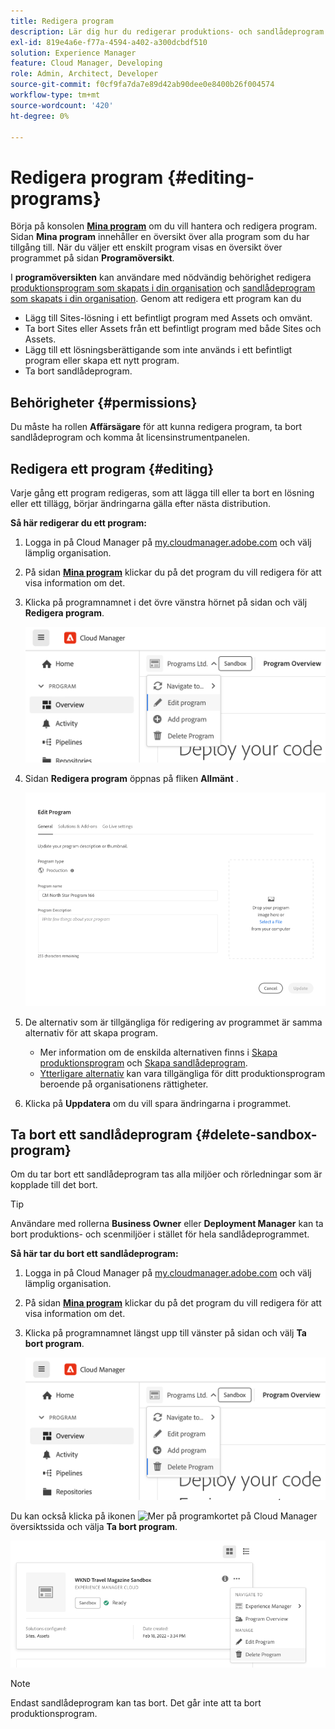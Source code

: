 ```yaml
---
title: Redigera program
description: Lär dig hur du redigerar produktions- och sandlådeprogram för att justera deras alternativ efter att du har skapat dem.
exl-id: 819e4a6e-f77a-4594-a402-a300dcbdf510
solution: Experience Manager
feature: Cloud Manager, Developing
role: Admin, Architect, Developer
source-git-commit: f0cf9fa7da7e89d42ab90dee0e8400b26f004574
workflow-type: tm+mt
source-wordcount: '420'
ht-degree: 0%

---
```



# Redigera program {#editing-programs}

Börja på konsolen [**Mina program**](/help/implementing/cloud-manager/navigation.md) om du vill hantera och redigera program. Sidan **Mina program** innehåller en översikt över alla program som du har tillgång till. När du väljer ett enskilt program visas en översikt över programmet på sidan **Programöversikt**.

I **programöversikten** kan användare med nödvändig behörighet redigera [produktionsprogram som skapats i din organisation](creating-production-programs.md) och [sandlådeprogram som skapats i din organisation](creating-sandbox-programs.md). Genom att redigera ett program kan du

* Lägg till Sites-lösning i ett befintligt program med Assets och omvänt.
* Ta bort Sites eller Assets från ett befintligt program med både Sites och Assets.
* Lägg till ett lösningsberättigande som inte används i ett befintligt program eller skapa ett nytt program.
* Ta bort sandlådeprogram.

## Behörigheter {#permissions}

Du måste ha rollen **Affärsägare** för att kunna redigera program, ta bort sandlådeprogram och komma åt licensinstrumentpanelen.

## Redigera ett program {#editing}

Varje gång ett program redigeras, som att lägga till eller ta bort en lösning eller ett tillägg, börjar ändringarna gälla efter nästa distribution.

**Så här redigerar du ett program:**

1. Logga in på Cloud Manager på [my.cloudmanager.adobe.com](https://my.cloudmanager.adobe.com/) och välj lämplig organisation.

1. På sidan **[Mina program](#my-programs)** klickar du på det program du vill redigera för att visa information om det.

1. Klicka på programnamnet i det övre vänstra hörnet på sidan och välj **Redigera program**.

   ![Redigera programalternativ](assets/edit-program-overview.png)

1. Sidan **Redigera program** öppnas på fliken **Allmänt** .

   ![Fliken Allmänt](assets/edit-program-prod1.png)

1. De alternativ som är tillgängliga för redigering av programmet är samma alternativ för att skapa program.
   * Mer information om de enskilda alternativen finns i [Skapa produktionsprogram](/help/implementing/cloud-manager/getting-access-to-aem-in-cloud/creating-production-programs.md) och [Skapa sandlådeprogram](/help/implementing/cloud-manager/getting-access-to-aem-in-cloud/creating-sandbox-programs.md).
   * [Ytterligare alternativ](/help/implementing/cloud-manager/getting-access-to-aem-in-cloud/creating-production-programs.md#options) kan vara tillgängliga för ditt produktionsprogram beroende på organisationens rättigheter.

1. Klicka på **Uppdatera** om du vill spara ändringarna i programmet.

## Ta bort ett sandlådeprogram {#delete-sandbox-program}

Om du tar bort ett sandlådeprogram tas alla miljöer och rörledningar som är kopplade till det bort.

>[!TIP]
>
>Användare med rollerna **Business Owner** eller **Deployment Manager** kan ta bort produktions- och scenmiljöer i stället för hela sandlådeprogrammet.

**Så här tar du bort ett sandlådeprogram:**

1. Logga in på Cloud Manager på [my.cloudmanager.adobe.com](https://my.cloudmanager.adobe.com/) och välj lämplig organisation.

1. På sidan **[Mina program](#my-programs)** klickar du på det program du vill redigera för att visa information om det.

1. Klicka på programnamnet längst upp till vänster på sidan och välj **Ta bort program**.

   ![Ta bort programalternativ](assets/delete-sandbox1.png)

Du kan också klicka på ikonen ![Mer](https://spectrum.adobe.com/static/icons/workflow_18/Smock_More_18_N.svg) på programkortet på Cloud Manager översiktssida och välja **Ta bort program**.

![Ta bort sandlådan från programkortet](assets/delete-sandbox2.png)

>[!NOTE]
>
>Endast sandlådeprogram kan tas bort. Det går inte att ta bort produktionsprogram.
